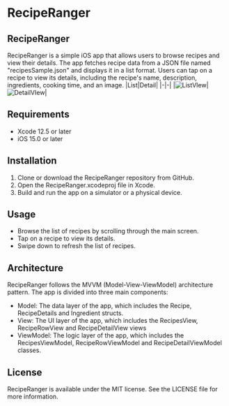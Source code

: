 # RecipeRanger

## RecipeRanger

RecipeRanger is a simple iOS app that allows users to browse recipes and view their details. The app fetches recipe data from a JSON file named "recipesSample.json" and displays it in a list format. Users can tap on a recipe to view its details, including the recipe's name, description, ingredients, cooking time, and an image.
|List|Detail|
|-|-|
|![ListVIew](https://user-images.githubusercontent.com/5268412/222051842-6d9f6dcb-f800-4afe-a192-70292cbfd0db.png)|![DetailVIew](https://user-images.githubusercontent.com/5268412/222051833-ec12b28c-cf83-42a6-808e-bdeba1d291ed.png)|



## Requirements

* Xcode 12.5 or later
* iOS 15.0 or later

## Installation

1. Clone or download the RecipeRanger repository from GitHub.
2. Open the RecipeRanger.xcodeproj file in Xcode.
3. Build and run the app on a simulator or a physical device.

## Usage

* Browse the list of recipes by scrolling through the main screen.
* Tap on a recipe to view its details.
* Swipe down to refresh the list of recipes.

## Architecture

RecipeRanger follows the MVVM (Model-View-ViewModel) architecture pattern. The app is divided into three main components:
* Model: The data layer of the app, which includes the Recipe, RecipeDetails and Ingredient structs.
* View: The UI layer of the app, which includes the RecipesView, RecipeRowView and RecipeDetailView views
* ViewModel: The logic layer of the app, which includes the RecipesViewModel, RecipeRowViewModel and RecipeDetailViewModel classes.

## License

RecipeRanger is available under the MIT license. See the LICENSE file for more information.
